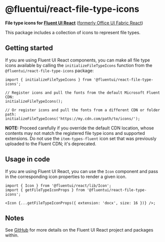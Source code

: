 # @fluentui/react-file-type-icons

**File type icons for [Fluent UI React](https://developer.microsoft.com/en-us/fluentui)**
([formerly Office UI Fabric React](https://developer.microsoft.com/en-us/office/blogs/ui-fabric-is-evolving-into-fluent-ui/))

This package includes a collection of icons to represent file types.

## Getting started

If you are using Fluent UI React components, you can make all file type icons available by calling the `initializeFileTypeIcons` function from the `@fluentui/react-file-type-icons` package:

```tsx
import { initializeFileTypeIcons } from '@fluentui/react-file-type-icons';

// Register icons and pull the fonts from the default Microsoft Fluent CDN:
initializeFileTypeIcons();

// Or register icons and pull the fonts from a different CDN or folder path:
initializeFileTypeIcons('https://my.cdn.com/path/to/icons/');
```

**NOTE:** Proceed carefully if you override the default CDN location, whose contents may not match the registered file type icons and supported extensions. Do not use the `item-types-fluent` icon set that was previously uploaded to the Fluent CDN; it's deprecated.

## Usage in code

If you are using Fluent UI React, you can use the `Icon` component and pass in the corresponding icon properties to render a given icon.

```tsx
import { Icon } from '@fluentui/react/lib/Icon';
import { getFileTypeIconProps } from '@fluentui/react-file-type-icons';

<Icon {...getFileTypeIconProps({ extension: 'docx', size: 16 })} />;
```

## Notes

See [GitHub](https://github.com/microsoft/fluentui) for more details on the Fluent UI React project and packages within.
